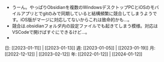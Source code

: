 - うーん。やっぱりObsidianを複数のWindowsデスクトップPCとiOSのモバイルアプリとでgitのみで同期していると結構頻繁に競合してしまうようです。iOS版がマージに対応してないからこれは致命的かも…。
- 競合は.obsidianフォルダ内の設定ファイルでも起きてしまう模様。対応はVSCodeで開けばすぐにできるけど…。
- 

日: [[2023-01-11]] | [[2023-01-13]]
週: [[2023-01-05]] | [[2023-01-19]]
月: [[2022-12-12]] | [[2023-02-12]]
年: [[2022-01-12]] | [[2024-01-12]]
